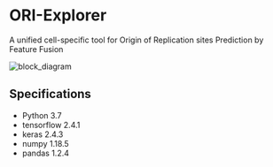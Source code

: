 # ORI-Explorer
A unified cell-specific tool for Origin of Replication sites Prediction by Feature Fusion

![block_diagram](https://user-images.githubusercontent.com/80881943/227442401-63f37866-b005-460e-94db-ab8edba1e8fc.png)


## Specifications
- Python 3.7
- tensorflow 2.4.1
- keras 2.4.3
- numpy 1.18.5
- pandas 1.2.4
